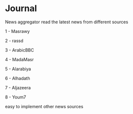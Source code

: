# Journal
 News aggregator read the latest news from different sources
  
  1 - Masrawy
  
  2 - rassd
  
  3 - ArabicBBC
  
  4 - MadaMasr
  
  5 - Alarabiya
  
  6 - Alhadath
  
  7 - Aljazeera

  8 - Youm7
       
  easy to implement other news sources
